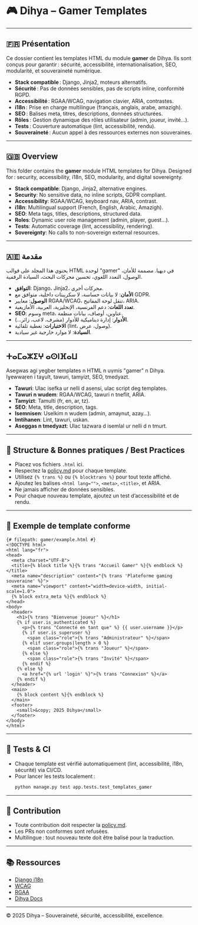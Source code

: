 # 🎮 Dihya – Gamer Templates

---

## 🇫🇷 Présentation

Ce dossier contient les templates HTML du module **gamer** de Dihya.
Ils sont conçus pour garantir : sécurité, accessibilité, internationalisation, SEO, modularité, et souveraineté numérique.

- **Stack compatible** : Django, Jinja2, moteurs alternatifs.
- **Sécurité** : Pas de données sensibles, pas de scripts inline, conformité RGPD.
- **Accessibilité** : RGAA/WCAG, navigation clavier, ARIA, contrastes.
- **i18n** : Prise en charge multilingue (français, anglais, arabe, amazigh).
- **SEO** : Balises meta, titres, descriptions, données structurées.
- **Rôles** : Gestion dynamique des rôles utilisateur (admin, joueur, invité…).
- **Tests** : Couverture automatique (lint, accessibilité, rendu).
- **Souveraineté** : Aucun appel à des ressources externes non souveraines.

---

## 🇬🇧 Overview

This folder contains the **gamer** module HTML templates for Dihya.
Designed for : security, accessibility, i18n, SEO, modularity, and digital sovereignty.

- **Stack compatible**: Django, Jinja2, alternative engines.
- **Security**: No sensitive data, no inline scripts, GDPR compliant.
- **Accessibility**: RGAA/WCAG, keyboard nav, ARIA, contrast.
- **i18n**: Multilingual support (French, English, Arabic, Amazigh).
- **SEO**: Meta tags, titles, descriptions, structured data.
- **Roles**: Dynamic user role management (admin, player, guest…).
- **Tests**: Automatic coverage (lint, accessibility, rendering).
- **Sovereignty**: No calls to non-sovereign external resources.

---

## 🇦🇪 مقدمة

يحتوي هذا المجلد على قوالب HTML لوحدة "gamer" في ديهيا.
مصممة للأمان، الوصول، التعدد اللغوي، تحسين محركات البحث، السيادة الرقمية.

- **التوافق**: Django، Jinja2، محركات أخرى.
- **الأمان**: لا بيانات حساسة، لا سكريبتات داخلية، متوافق مع GDPR.
- **الوصول**: معايير RGAA/WCAG، تنقل لوحة المفاتيح، ARIA.
- **تعدد اللغات**: دعم الفرنسية، الإنجليزية، العربية، الأمازيغية.
- **SEO**: وسوم meta، عناوين، أوصاف، بيانات منظمة.
- **الأدوار**: إدارة ديناميكية للأدوار (مشرف، لاعب، زائر...).
- **الاختبارات**: تغطية تلقائية (lint، وصول، عرض).
- **السيادة**: لا موارد خارجية غير سيادية.

---

## ⵜⴰⵎⴰⵣⵉⵖ ⴰⵙⵏⴼⴰⵡ

Asegwas agi yegber templates n HTML n uγmis "gamer" n Dihya.
Iɣewwaṛen i taɣult, tawuri, tamyizt, SEO, tmedyazt.

- **Tawuri**: Ulac isefka ur nelli d asensi, ulac script deg templates.
- **Tawuri n wudem**: RGAA/WCAG, tawuri n tneflit, ARIA.
- **Tamyizt**: Tamulti (fr, en, ar, tz).
- **SEO**: Meta, title, description, tags.
- **Isemnisen**: Uselkim n wudem (admin, amaynut, azay…).
- **Imtihanen**: Lint, tawuri, uskan.
- **Aseggas n tmedyazt**: Ulac tazwara d isemlal ur nelli d n tmurt.

---

## 🚀 Structure & Bonnes pratiques / Best Practices

- Placez vos fichiers `.html` ici.
- Respectez la [policy.md](./policy.md) pour chaque template.
- Utilisez `{% trans %}` ou `{% blocktrans %}` pour tout texte affiché.
- Ajoutez les balises `<html lang="">`, `<meta>`, `<title>`, et ARIA.
- Ne jamais afficher de données sensibles.
- Pour chaque nouveau template, ajoutez un test d’accessibilité et de rendu.

---

## 🧩 Exemple de template conforme

```django
{# filepath: gamer/example.html #}
<!DOCTYPE html>
<html lang="fr">
<head>
  <meta charset="UTF-8">
  <title>{% block title %}{% trans "Accueil Gamer" %}{% endblock %}</title>
  <meta name="description" content="{% trans 'Plateforme gaming souveraine' %}">
  <meta name="viewport" content="width=device-width, initial-scale=1.0">
  {% block extra_meta %}{% endblock %}
</head>
<body>
  <header>
    <h1>{% trans "Bienvenue joueur" %}</h1>
    {% if user.is_authenticated %}
      <p>{% trans "Connecté en tant que" %} {{ user.username }}</p>
      {% if user.is_superuser %}
        <span class="role">{% trans "Administrateur" %}</span>
      {% elif user.groups|length > 0 %}
        <span class="role">{% trans "Joueur" %}</span>
      {% else %}
        <span class="role">{% trans "Invité" %}</span>
      {% endif %}
    {% else %}
      <a href="{% url 'login' %}">{% trans "Connexion" %}</a>
    {% endif %}
  </header>
  <main>
    {% block content %}{% endblock %}
  </main>
  <footer>
    <small>&copy; 2025 Dihya</small>
  </footer>
</body>
</html>
```

---

## 🧪 Tests & CI

- Chaque template est vérifié automatiquement (lint, accessibilité, i18n, sécurité) via CI/CD.
- Pour lancer les tests localement :
  ```bash
  python manage.py test app.tests.test_templates_gamer
  ```

---

## 🤝 Contribution

- Toute contribution doit respecter la [policy.md](./policy.md).
- Les PRs non conformes sont refusées.
- Multilingue : tout nouveau texte doit être balisé pour la traduction.

---

## 📚 Ressources

- [Django i18n](https://docs.djangoproject.com/fr/stable/topics/i18n/translation/)
- [WCAG](https://www.w3.org/WAI/standards-guidelines/wcag/)
- [RGAA](https://accessibilite.numerique.gouv.fr/methode/criteres/)
- [Dihya Docs](../../../../docs/)

---

© 2025 Dihya – Souveraineté, sécurité, accessibilité, excellence.
